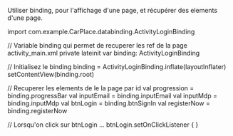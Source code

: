 Utiliser binding, pour l'affichage d'une page, et récupérer des elements d'une page.

import com.example.CarPlace.databinding.ActivityLoginBinding

//  Variable binding qui permet de recuperer les ref de la page activity_main.xml
    private lateinit var binding: ActivityLoginBinding
    
// Initialisez le binding
    binding = ActivityLoginBinding.inflate(layoutInflater)
    setContentView(binding.root)
    
// Recuperer les elements de le la page par id
    val progression = binding.progressBar
    val inputEmail = binding.inputEmail
    val inputMdp = binding.inputMdp
    val btnLogin = binding.btnSignIn
    val registerNow = binding.registerNow

// Lorsqu'on click sur btnLogin ...
    btnLogin.setOnClickListener {
    }
